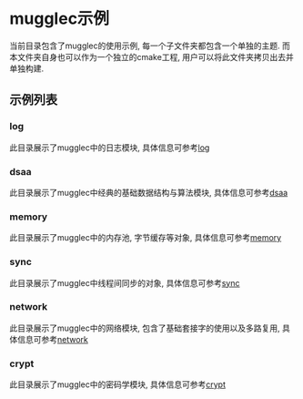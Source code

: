 # mugglec示例
当前目录包含了mugglec的使用示例, 每一个子文件夹都包含一个单独的主题. 而本文件夹自身也可以作为一个独立的cmake工程, 用户可以将此文件夹拷贝出去并单独构建.  

## 示例列表
### log
此目录展示了mugglec中的日志模块, 具体信息可参考[log](./src/log/readme_cn.md)

### dsaa
此目录展示了mugglec中经典的基础数据结构与算法模块, 具体信息可参考[dsaa](./src/dsaa/readme_cn.md)

### memory
此目录展示了mugglec中的内存池, 字节缓存等对象, 具体信息可参考[memory](./src/memory/readme_cn.md)

### sync
此目录展示了mugglec中线程间同步的对象, 具体信息可参考[sync](./src/sync/readme_cn.md)

### network
此目录展示了mugglec中的网络模块, 包含了基础套接字的使用以及多路复用, 具体信息可参考[network](./src/network/readme_cn.md)

### crypt
此目录展示了mugglec中的密码学模块, 具体信息可参考[crypt](./src/crypt/readme_cn.md)